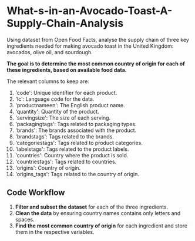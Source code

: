 # **What-s-in-an-Avocado-Toast-A-Supply-Chain-Analysis**

Using dataset from Open Food Facts, analyse the supply chain of three key ingredients needed for making avocado toast in the United Kingdom: avocados, olive oil, and sourdough.

**The goal is to determine the most common country of origin for each of these ingredients, based on available food data.**

The relevant columns to keep are:
1. 'code': Unique identifier for each product.
2. 'lc': Language code for the data.
3. 'productnameen': The English product name.
4. 'quantity': Quantity of the product.
5. 'servingsize': The size of each serving.
6. 'packagingtags': Tags related to packaging types.
7. 'brands': The brands associated with the product.
8. 'brandstags': Tags related to the brands.
9. 'categoriestags': Tags related to product categories.
10. 'labelstags': Tags related to the product labels.
11. 'countries': Country where the product is sold.
12. 'countriestags': Tags related to countries.
13. 'origins': Country of origin.
14. 'origins_tags': Tags related to the country of origin.

## **Code Workflow**
1. **Filter and subset the dataset** for each of the three ingredients.
2. **Clean the data** by ensuring country names contains only letters and spaces.
3. **Find the most common country of origin** for each ingredient and store them in the respective variables. 
